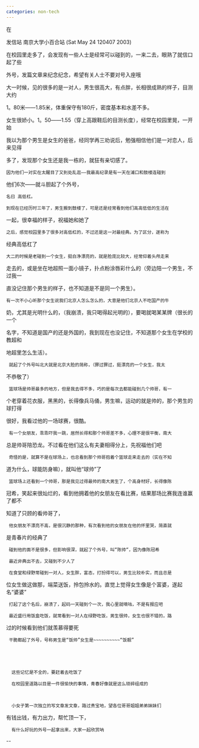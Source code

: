 ```yaml
---
categories: non-tech
---
```

在

发信站 南京大学小百合站 (Sat May 24 120407 2003)



在校园里走多了，会发现有一些人士是经常可以碰到的，一来二去，眼熟了就信口起了些

外号，发篇文章来纪念纪念，希望有关人士不要对号入座哦

   大一时候，见的很多的是一对人，男生很高大，有点胖，长相很成熟的样子，目测大约

1。80米――1.85米，体重保守有180斤，密度基本和水差不多。

   女生很娇小。1。50――1.55（穿上高跟鞋后的目测长度），经常在校园里晃，一开始

我以为那个男生是女生的爸爸，经同学再三劝说后，勉强相信他们是一对恋人，后来见得

多了，发现那个女生还是我一栋的，就狂有亲切感了。

    因为他们一对实在太醒目了又到处乱逛――我最高纪录是有一天在浦口和鼓楼连碰到

他们6次――就斗胆起了个外号，

    名曰 高低杠。

    到现在已经历时三年了，男生搬到鼓楼了，可是还是经常看到他们高高低低的生活在

一起，很幸福的样子，祝福她和她了

    之后，感觉校园里多了很多对高低杠的，不过还是这一对最经典。为了区分，遂称为

经典高低杠了

    大二的时候是老碰到一个女生，挺白净漂亮的，就是脸庞比较大，经常仰着头颅走来

走去的，或是坐在地超照一面小镜子，扑点粉涂唇彩什么的（旁边陪一个男生，不过我一

直没记住那个男生的样子，也不知道是不是同一个男生）。 

    有一次不小心听那个女生说我们北京人怎么怎么的，大意是他们北京人不吃国产的牛

奶，尤其是光明什么的，（我崩溃，我只喝得起光明的），要喝就喝某某牌（很长的一个

名字，不知道是国产的还是外国的，我到现在也没记住，不知道那个女生在学校的教超和

地超里怎么生活）。

     就起了个外号叫北大就是北京大脸的简称，（罪过罪过，挺漂亮的一个女生，我太

不恭敬了）

     篮球场是帅哥最多的地方，但是我去得不多，巧的是每次去都能碰到几个帅哥，有一

个老穿着花衣服，黑黑的，长得像兵马俑，男生嘛，运动的就是帅的，那个男生的球打得

很好，我看过他的一场球赛，很酷。

     有一个女朋友，乖乖吓我一跳，居然长得和那个帅哥差不多，心理不是很平衡，南大

总是帅哥陪恐龙。不过看在他们这么有夫妻相得分上，先祝福他们吧

     奇怪的是，就算不是在球场上，也总看到那个帅哥抱着个篮球走来走去的（实在不知

道为什么，球能防身嘛），就叫他“球帅”了

     篮球场上还看到一个帅哥，那是我见过得最帅的南大男生了，个高身材好，长得像陈

冠希，笑起来很灿烂的，看到他拥着他的女朋友在看比赛，结果那场比赛我连谁赢了都不

知道了只顾的看帅哥了，

     他女朋友不漂亮不高，是很沉静的那种，有次看到他的女朋友在他的怀里哭，简直就

是青春片的经典了

     碰到他的面不是很多，但影响很深，就起了个外号，叫“陈帅“，因为像陈冠希

     最近非典出不去，又碰到不少人了

     在食堂和绿野常碰到一对人，女生胖，富态，打扮得可以，男生比较朴实，而且总是

位女生做这做那，端菜送饭，拎包拎水的。直觉上觉得女生像是个富婆，遂起名“婆婆”



     打起了这个名后，崩溃了，起码一天碰到个一次，我心里就嘀咕，不是有报应吧

     最近盛行用饭盒吃饭，就常看到一对人在绿野吃饭，男生很帅，女生也很不错的，路

过的时候看到他们就羡慕得要死

     干脆都起了外号，号称男生是“饭帅”女生是~~~~~~~~~~“饭靓”





      这些记忆是不全的，要赶着去吃饭了

      在校园里道路以目是一件很愉快的事情，青春好像就是这么琐碎组成的

     

      小女子第一次独立的写文章发文章，路过贵宝地，望各位哥哥姐姐弟弟妹妹们

有钱出钱，有力出力，帮忙顶一下，

      有什么好玩的外号一起拿出来，大家一起欣赏呐



--

